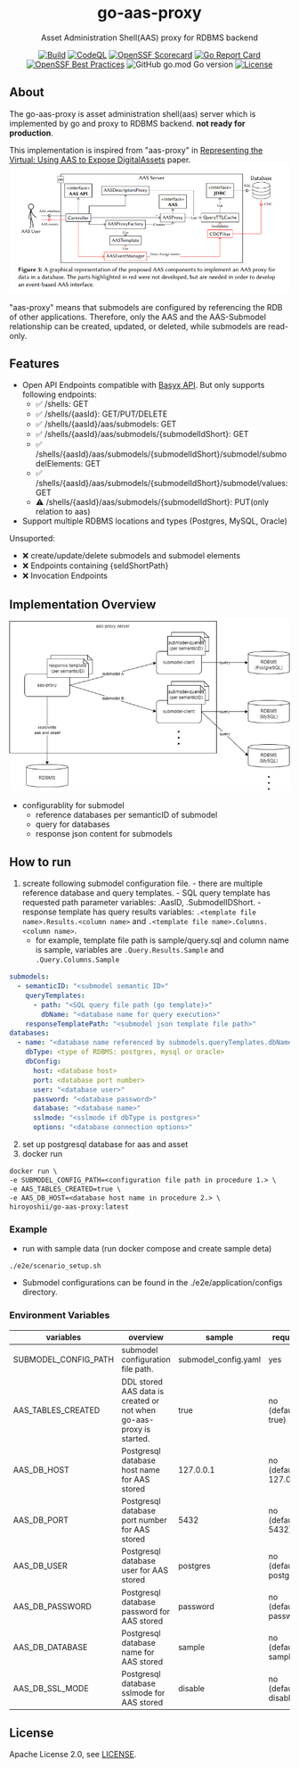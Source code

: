   <div align="center">
  <h1>go-aas-proxy</h1>
  <p>
  Asset Administration Shell(AAS) proxy for RDBMS backend
  </p>

  [![Build](https://github.com/hiroyoshii/go-aas-proxy/actions/workflows/go_application.yml/badge.svg)](https://github.com/hiroyoshii/go-aas-proxy/actions/workflows/go_application.yml)
  [![CodeQL](https://github.com/hiroyoshii/go-aas-proxy/actions/workflows/codeql.yml/badge.svg)](https://github.com/hiroyoshii/go-aas-proxy/actions/workflows/codeql.yml)
  [![OpenSSF Scorecard](https://api.securityscorecards.dev/projects/github.com/hiroyoshii/go-aas-proxy/badge)](https://securityscorecards.dev/viewer/?uri=github.com/hiroyoshii/go-aas-proxy)
  [![Go Report Card](https://goreportcard.com/badge/github.com/hiroyoshii/go-aas-proxy)](https://goreportcard.com/report/github.com/hiroyoshii/go-aas-proxy)
  [![OpenSSF Best Practices](https://www.bestpractices.dev/projects/7795/badge)](https://www.bestpractices.dev/projects/7795)
  ![GitHub go.mod Go version](https://img.shields.io/github/go-mod/go-version/hiroyoshii/go-aas-proxy)
  [![License](https://img.shields.io/github/license/hiroyoshii/go-aas-proxy)](LICENSE)

  </div>


  ## About

  The go-aas-proxy is asset administration shell(aas) server which is implemented by go and proxy to RDBMS backend. **not ready for production**.

  This implementation is inspired from "aas-proxy" in [Representing the Virtual: Using AAS to Expose DigitalAssets](https://ceur-ws.org/Vol-3291/paper5.pdf) paper.
  ![aas-proxy](./assets/aas-proxy.png)

  "aas-proxy" means that submodels are configured by referencing the RDB of other applications.
  Therefore, only the AAS and the AAS-Submodel relationship can be created, updated, or deleted, while submodels are read-only.

  ## Features
  - Open API Endpoints compatible with [Basyx API](https://app.swaggerhub.com/apis/BaSyx/basyx_asset_administration_shell_http_rest_api/v1). But only supports following endpoints:
    - :white_check_mark: /shells: GET
    - :white_check_mark: /shells/{aasId}: GET/PUT/DELETE
    - :white_check_mark: /shells/{aasId}/aas/submodels: GET
    - :white_check_mark: /shells/{aasId}/aas/submodels/{submodelIdShort}: GET
    - :white_check_mark: /shells/{aasId}/aas/submodels/{submodelIdShort}/submodel/submodelElements: GET
    - :white_check_mark: /shells/{aasId}/aas/submodels/{submodelIdShort}/submodel/values: GET
    - :warning:	 /shells/{aasId}/aas/submodels/{submodelIdShort}: PUT(only relation to aas)
  - Support multiple RDBMS locations and types (Postgres, MySQL, Oracle)

  Unsuported:
  - :x: create/update/delete submodels and submodel elements
  - :x: Endpoints containing \{seIdShortPath\}
  - :x: Invocation Endpoints

  ## Implementation Overview
  ![architecture](./assets/architecture.drawio.png)
  - configurablity for submodel
    - reference databases per semanticID of submodel
    - query for databases
    - response json content for submodels

  ## How to run
  1. screate following submodel configuration file.
    - there are multiple reference database and query templates.
    - SQL query template has requested path parameter variables: .AasID, .SubmodelIDShort.
    - response template has query results variables: `.<template file name>.Results.<column name>` and `.<template file name>.Columns.<column name>`.
      - for example, template file path is sample/query.sql and column name is sample, variables are `.Query.Results.Sample` and `.Query.Columns.Sample`
  ```yaml
  submodels:
    - semanticID: "<submodel semantic ID>"
      queryTemplates:
        - path: "<SQL query file path (go template)>"
          dbName: "<database name for query execution>"
      responseTemplatePath: "<submodel json template file path>"
  databases:
    - name: "<database name referenced by submodels.queryTemplates.dbName>"
      dbType: <type of RDBMS: postgres, mysql or oracle>
      dbConfig:
        host: <database host>
        port: <database port number>
        user: "<database user>"
        password: "<database password>"
        database: "<database name>"
        sslmode: "<sslmode if dbType is postgres>"
        options: "<database connection options>"
  ```
  2. set up postgresql database for aas and asset
  3. docker run
  ```
  docker run \
  -e SUBMODEL_CONFIG_PATH=<configuration file path in procedure 1.> \
  -e AAS_TABLES_CREATED=true \
  -e AAS_DB_HOST=<database host name in procedure 2.> \
  hiroyoshii/go-aas-proxy:latest
  ```

  ### Example
  * run with sample data (run docker compose and create sample deta)
  ```
  ./e2e/scenario_setup.sh
  ```
  * Submodel configurations can be found in the ./e2e/application/configs directory.

  ### Environment Variables
  | variables            | overview                                                              | sample               | required                | 
  | -------------------- | --------------------------------------------------------------------- | -------------------- | ----------------------- | 
  | SUBMODEL_CONFIG_PATH | submodel configuration file path.<br>                                 | submodel_config.yaml | yes                     | 
  | AAS_TABLES_CREATED   | DDL stored AAS data is created or not when go-aas-proxy is started.   | true                 | no (default: true)      | 
  | AAS_DB_HOST          | Postgresql database host name for AAS stored                          | 127.0.0.1            | no (default: 127.0.0.1) | 
  | AAS_DB_PORT          | Postgresql database port number for AAS stored                        | 5432                 | no (default: 5432)      | 
  | AAS_DB_USER          | Postgresql database user for AAS stored                               | postgres             | no (default: postgres)  | 
  | AAS_DB_PASSWORD      | Postgresql database password for AAS stored                           | password             | no (default: password)  | 
  | AAS_DB_DATABASE      | Postgresql database name for AAS stored                               | sample               | no (default: sample)    | 
  | AAS_DB_SSL_MODE      | Postgresql database sslmode for AAS stored                            | disable              | no (default: disable)   | 

  ## License
  Apache License 2.0, see [LICENSE](./LICENSE).

